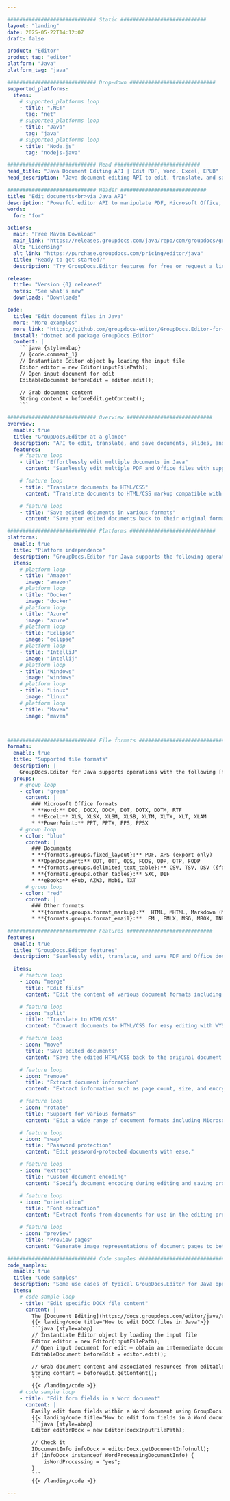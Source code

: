 ```yaml
---

############################# Static ############################
layout: "landing"
date: 2025-05-22T14:12:07
draft: false

product: "Editor"
product_tag: "editor"
platform: "Java"
platform_tag: "java"

############################# Drop-down ############################
supported_platforms:
  items:
    # supported_platforms loop
    - title: ".NET"
      tag: "net"
    # supported_platforms loop
    - title: "Java"
      tag: "java"
    # supported_platforms loop
    - title: "Node.js"
      tag: "nodejs-java"

############################# Head ############################
head_title: "Java Document Editing API | Edit PDF, Word, Excel, EPUB"
head_description: "Java document editing API to edit, translate, and save document pages from PDF, Microsoft Word, Excel, presentations, Visio, and image formats."

############################# Header ############################
title: "Edit documents<br>via Java API"
description: "Powerful editor API to manipulate PDF, Microsoft Office, HTML, and image files."
words:
  for: "for"

actions:
  main: "Free Maven Download"
  main_link: "https://releases.groupdocs.com/java/repo/com/groupdocs/groupdocs-editor/"
  alt: "Licensing"
  alt_link: "https://purchase.groupdocs.com/pricing/editor/java"
  title: "Ready to get started?"
  description: "Try GroupDocs.Editor features for free or request a license."

release:
  title: "Version {0} released"
  notes: "See what’s new"
  downloads: "Downloads"

code:
  title: "Edit document files in Java"
  more: "More examples"
  more_link: "https://github.com/groupdocs-editor/GroupDocs.Editor-for-Java"
  install: "dotnet add package GroupDocs.Editor"
  content: |
    ```java {style=abap}   
    // {code.comment_1}
    // Instantiate Editor object by loading the input file
    Editor editor = new Editor(inputFilePath);
    // Open input document for edit
    EditableDocument beforeEdit = editor.edit();

    // Grab document content
    String content = beforeEdit.getContent();
    ```

############################# Overview ############################
overview:
  enable: true
  title: "GroupDocs.Editor at a glance"
  description: "API to edit, translate, and save documents, slides, and diagrams in Java applications."
  features:
    # feature loop
    - title: "Effortlessly edit multiple documents in Java"
      content: "Seamlessly edit multiple PDF and Office files with support for a wide range of formats. GroupDocs.Editor for Java makes document editing fast and hassle-free."

    # feature loop
    - title: "Translate documents to HTML/CSS"
      content: "Translate documents to HTML/CSS markup compatible with WYSIWYG editors, allowing easy and efficient document editing in a web environment."

    # feature loop
    - title: "Save edited documents in various formats"
      content: "Save your edited documents back to their original format or export them to other formats such as PDF, ensuring flexibility and compatibility."

############################# Platforms ############################
platforms:
  enable: true
  title: "Platform independence"
  description: "GroupDocs.Editor for Java supports the following operating systems, frameworks, and package managers."
  items:
    # platform loop
    - title: "Amazon"
      image: "amazon"
    # platform loop
    - title: "Docker"
      image: "docker"
    # platform loop
    - title: "Azure"
      image: "azure"
    # platform loop
    - title: "Eclipse"
      image: "eclipse"
    # platform loop
    - title: "IntelliJ"
      image: "intellij"
    # platform loop
    - title: "Windows"
      image: "windows"
    # platform loop
    - title: "Linux"
      image: "linux"
    # platform loop
    - title: "Maven"
      image: "maven"



############################# File formats ############################
formats:
  enable: true
  title: "Supported file formats"
  description: |
    GroupDocs.Editor for Java supports operations with the following [file formats](https://docs.groupdocs.com/editor/java/supported-document-formats/).
  groups:
    # group loop
    - color: "green"
      content: |
        ### Microsoft Office formats
        * **Word:** DOC, DOCX, DOCM, DOT, DOTX, DOTM, RTF
        * **Excel:** XLS, XLSX, XLSM, XLSB, XLTM, XLTX, XLT, XLAM
        * **PowerPoint:** PPT, PPTX, PPS, PPSX
    # group loop
    - color: "blue"
      content: |
        ### Documents
        * **{formats.groups.fixed_layout}:** PDF, XPS (export only)
        * **OpenDocument:** ODT, OTT, ODS, FODS, ODP, OTP, FODP
		* **{formats.groups.delimited_text_table}:** CSV, TSV, DSV ({formats.groups.arbitrary_separator})
		* **{formats.groups.other_tables}:** SXC, DIF
        * **eBook:** ePub, AZW3, Mobi, TXT
      # group loop
    - color: "red"
      content: |
        ### Other formats
        * **{formats.groups.format_markup}:**  HTML, MHTML, Markdown (MD), XML, CHM, JSON
		* **{formats.groups.format_email}:**  EML, EMLX, MSG, MBOX, TNEF, MHT, PST, OFT, OST, VCF, ICS

############################# Features ############################
features:
  enable: true
  title: "GroupDocs.Editor features"
  description: "Seamlessly edit, translate, and save PDF and Office documents."

  items:
    # feature loop
    - icon: "merge"
      title: "Edit files"
      content: "Edit the content of various document formats including PDF, DOCX, XLSX, PPTX, and more."

    # feature loop
    - icon: "split"
      title: "Translate to HTML/CSS"
      content: "Convert documents to HTML/CSS for easy editing with WYSIWYG editors like CKEditor or TinyMCE."

    # feature loop
    - icon: "move"
      title: "Save edited documents"
      content: "Save the edited HTML/CSS back to the original document format or export to PDF."

    # feature loop
    - icon: "remove"
      title: "Extract document information"
      content: "Extract information such as page count, size, and encryption status from documents."

    # feature loop
    - icon: "rotate"
      title: "Support for various formats"
      content: "Edit a wide range of document formats including Microsoft Office files, PDFs, and more."

    # feature loop
    - icon: "swap"
      title: "Password protection"
      content: "Edit password-protected documents with ease."

    # feature loop
    - icon: "extract"
      title: "Custom document encoding"
      content: "Specify document encoding during editing and saving processes."

    # feature loop
    - icon: "orientation"
      title: "Font extraction"
      content: "Extract fonts from documents for use in the editing process."

    # feature loop
    - icon: "preview"
      title: "Preview pages"
      content: "Generate image representations of document pages to better understand content and structure."

############################# Code samples ############################
code_samples:
  enable: true
  title: "Code samples"
  description: "Some use cases of typical GroupDocs.Editor for Java operations."
  items:
    # code sample loop
    - title: "Edit specific DOCX file content"
      content: |
        The [Document Editing](https://docs.groupdocs.com/editor/java/edit-document/) feature allows you to load, edit, and save DOCX files. Here's an example of how to achieve document editing using Java: 
        {{< landing/code title="How to edit DOCX files in Java">}}
        ```java {style=abap}   
        // Instantiate Editor object by loading the input file
        Editor editor = new Editor(inputFilePath);
        // Open input document for edit — obtain an intermediate document, that can be edited
        EditableDocument beforeEdit = editor.edit();

        // Grab document content and associated resources from editable document
        String content = beforeEdit.getContent();
        ```
        {{< /landing/code >}}
    # code sample loop
    - title: "Edit form fields in a Word document"
      content: |
        Easily edit form fields within a Word document using GroupDocs.Editor for Java. Here's how to edit form fields in a Word document using Java: 
        {{< landing/code title="How to edit form fields in a Word document using GroupDocs.Editor for Java">}}
        ```java {style=abap}   
        Editor editorDocx = new Editor(docxInputFilePath);

        // Check it
        IDocumentInfo infoDocx = editorDocx.getDocumentInfo(null);
        if (infoDocx instanceof WordProcessingDocumentInfo) {
            isWordProcessing = "yes";
        }
        ```
        {{< /landing/code >}}

---
```

